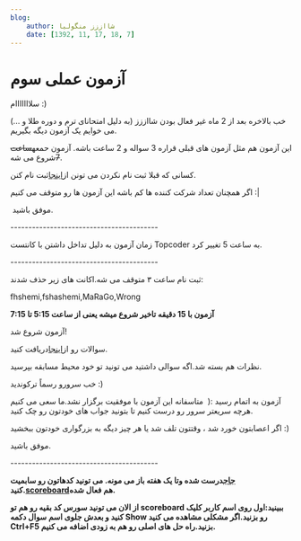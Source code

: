 ```yaml
---
blog:
    author: شااززز منگولیا
    date: [1392, 11, 17, 18, 7]
---
```

# آزمون عملی سوم

<div class="cnt">
سلااااااام :)<p></p>
<p>خب بالاخره بعد از 2 ماه غیر فعال بودن شااززز (به دلیل امتحانای ترم و دوره طلا و ...) می خوایم یک آزمون دیگه بگیریم.</p>
<p>این آزمون هم مثل آزمون های قبلی قراره 3 سواله و 2 ساعت باشه. آزمون حمعه<strike>ساعت 7</strike>شروع می شه.</p>
<p>کسانی که قبلا ثبت نام نکردن می تونن از<a href="http://sh44zzz.gigfa.com/register/" target="_blank">اینجا</a>ثبت نام کنن.</p>
<p>اگر همچنان تعداد شرکت کننده ها کم باشه این آزمون ها رو متوقف می کنیم :|</p>
<p> موفق باشید.</p>
<p>-----------------------------------------</p>
<p>زمان آزمون به دلیل تداخل داشتن با کانتست Topcoder به ساعت 5 تغییر کرد.</p>
<p>-----------------------------------------</p>
<p>ثبت نام ساعت ۳ متوقف می شه.اکانت های زیر حذف شدند:</p>
<p>fhshemi,fshashemi,MaRaGo,Wrong</p>
<p><strong>آزمون با 15 دقیقه تاخیر شروع میشه یعنی از ساعت 5:15 تا 7:15</strong></p>
<p>آزمون شروع شد!</p>
<p>سوالات رو از<a href="http://bayanbox.ir/id/7877507855984257874" target="_blank">اینجا</a>دریافت کنید.</p>
<p>نظرات هم بسته شد.اگه سوالی داشتید می تونید تو خود محیط مسابقه بپرسید.</p>
<p>خب سرورو رسماً ترکوندید :)</p>
<p>آزمون به اتمام رسید :(  متاسفانه این آزمون با موفقیت برگزار نشد.ما سعی می کنیم هرچه سریعتر سرور رو درست کنیم تا بتونید جواب های خودتون رو چک کنید.</p>
<p>اگر اعصابتون خورد شد ، وقتتون تلف شد یا هر چیز دیگه به بزرگواری خودتون ببخشید :)</p>
<p>موفق باشید.</p>
<p>-----------------------------------------</p>
<p><strong><a href="http://87.236.211.146/" target="_blank">جاج</a>درست شده وتا یک هفته باز می مونه. می تونید کدهاتون رو سابمیت کنید.<a href="http://87.236.211.146/scoreboard/" target="_blank">scoreboard</a>هم فعال شده.</strong></p>
<p><strong>از الان می تونید سورس کد بقیه رو هم تو scoreboard ببینید:اول روی اسم کاربر کلیک کنید و بعدش جلوی اسم سوال دکمه Show رو بزنید.اگر مشکلی مشاهده می کنید Ctrl+F5 بزنید.راه حل های اصلی رو هم به زودی اضافه می کنیم.</strong></p>
</div>
